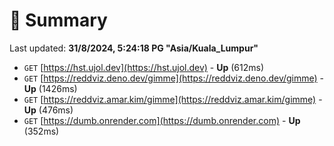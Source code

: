 # 📖 Summary
Last updated: **31/8/2024, 5:24:18 PG "Asia/Kuala_Lumpur"**

- `GET` [https://hst.ujol.dev](https://hst.ujol.dev) - **Up** (612ms)
- `GET` [https://reddviz.deno.dev/gimme](https://reddviz.deno.dev/gimme) - **Up** (1426ms)
- `GET` [https://reddviz.amar.kim/gimme](https://reddviz.amar.kim/gimme) - **Up** (476ms)
- `GET` [https://dumb.onrender.com](https://dumb.onrender.com) - **Up** (352ms)
